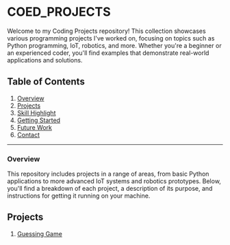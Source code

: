 # COED_PROJECTS
Welcome to my Coding Projects repository! This collection showcases various programming projects I've worked on, focusing on topics such as Python programming, IoT, robotics, and more. Whether you're a beginner or an experienced coder, you'll find examples that demonstrate real-world applications and solutions.

## Table of Contents
1. [Overview](#overview)
2. [Projects](#project)
3. [Skill Highlight](#skill_highlight)
4. [Getting Started](#getting_started)
5. [Future Work](#future_work)
6. [Contact](#contact)
_________________________________________________________________________________________________________________________
### Overview
This repository includes projects in a range of areas, from basic Python applications to more advanced IoT systems and robotics prototypes. Below, you'll find a breakdown of each project, a description of its purpose, and instructions for getting it running on your machine.

## Projects
1. [Guessing Game]()

